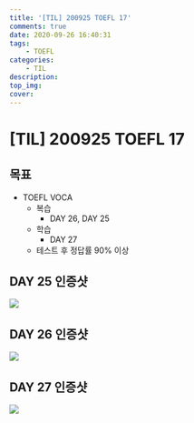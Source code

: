 ```yaml
---
title: '[TIL] 200925 TOEFL 17'
comments: true
date: 2020-09-26 16:40:31
tags:
    - TOEFL
categories:
    - TIL
description:
top_img:
cover:
---
```


# [TIL] 200925 TOEFL 17

## 목표
- TOEFL VOCA 
    - 복습
        - DAY 26, DAY 25
    - 학습
        - DAY 27
    - 테스트 후 정답률 90% 이상

## DAY 25 인증샷
![](Day25.png)

## DAY 26 인증샷
![](Day26.png)

## DAY 27 인증샷
![](Day27.png)